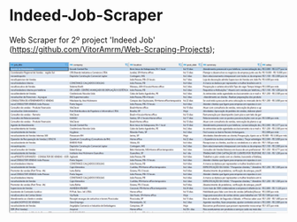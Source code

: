 # Indeed-Job-Scraper
Web Scraper for 2º project 'Indeed Job' (https://github.com/VitorAmrm/Web-Scraping-Projects);

![](https://raw.githubusercontent.com/VitorAmrm/Indeed-Job-Scraper/main/img/Screenshot_16.png)

